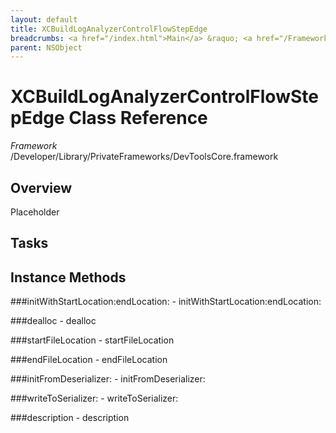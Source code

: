 ```yaml
---
layout: default
title: XCBuildLogAnalyzerControlFlowStepEdge
breadcrumbs: <a href="/index.html">Main</a> &raquo; <a href="/Frameworks.html">Framework</a> &raquo; <a href="/Frameworks/DevToolsCore.html">DevToolsCore</a> &raquo; XCBuildLogAnalyzerControlFlowStepEdge
parent: NSObject 
---
```

# XCBuildLogAnalyzerControlFlowStepEdge Class Reference

*Framework* /Developer/Library/PrivateFrameworks/DevToolsCore.framework

## Overview

Placeholder

## Tasks

## Instance Methods

<a name="-initWithStartLocation:endLocation:"></a>
###initWithStartLocation:endLocation:
    - initWithStartLocation:endLocation:

<a name="-dealloc"></a>
###dealloc
    - dealloc

<a name="-startFileLocation"></a>
###startFileLocation
    - startFileLocation

<a name="-endFileLocation"></a>
###endFileLocation
    - endFileLocation

<a name="-initFromDeserializer:"></a>
###initFromDeserializer:
    - initFromDeserializer:

<a name="-writeToSerializer:"></a>
###writeToSerializer:
    - writeToSerializer:

<a name="-description"></a>
###description
    - description

